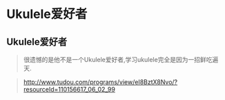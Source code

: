 Ukulele爱好者
===

Ukulele爱好者
---
> 很遗憾的是他不是一个Ukulele爱好者,学习ukulele完全是因为一招鲜吃遍天.

> <http://www.tudou.com/programs/view/eI8BztX8Nvo/?resourceId=110156617_06_02_99>
